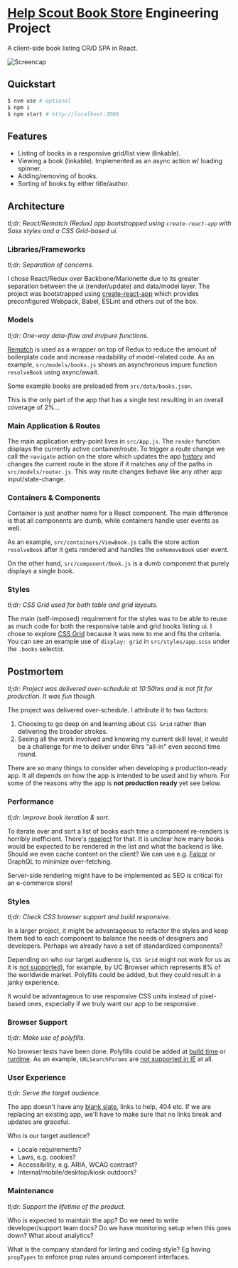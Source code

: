 # [Help Scout Book Store](https://helpscout-store.netlify.com) Engineering Project

A client-side book listing CR/D SPA in React.

![Screencap](https://goo.gl/Jdz6dZ)

## Quickstart

```bash
$ nvm use # optional
$ npm i
$ npm start # http://localhost:3000
```

## Features
- Listing of books in a responsive grid/list view (linkable).
- Viewing a book (linkable). Implemented as an async action w/ loading spinner.
- Adding/removing of books.
- Sorting of books by either title/author.

## Architecture
*tl;dr: React/Rematch (Redux) app bootstrapped using `create-react-app` with Sass
styles and a CSS Grid-based ui.*

### Libraries/Frameworks
*tl;dr: Separation of concerns.*

I chose React/Redux over Backbone/Marionette due to its greater separation
between the ui (render/update) and data/model layer. The project was bootstrapped
using [create-react-app](https://github.com/facebook/create-react-app) which
provides preconfigured Webpack, Babel, ESLint and others out of the box.

### Models
*tl;dr: One-way data-flow and im/pure functions.*

[Rematch](https://github.com/rematch/rematch) is used as a wrapper on top of
Redux to reduce the amount of boilerplate code and increase readability of
model-related code. As an example, `src/models/books.js` shows an asynchronous
impure function `resolveBook` using async/await.

Some example books are preloaded from `src/data/books.json`.

This is the only part of the app that has a single test resulting in an
overall coverage of 2%...

### Main Application & Routes

The main application entry-point lives in `src/App.js`. The `render` function
displays the currently active container/route. To trigger a route change we call
the `navigate` action on the store which updates the app
[history](https://github.com/reacttraining/history) and changes the current route
in the store if it matches any of the paths in `src/models/router.js`. This way
route changes behave like any other app input/state-change.

### Containers & Components

Container is just another name for a React component. The main difference is that
all components are dumb, while containers handle user events as well.

As an example, `src/containers/ViewBook.js` calls the store action `resolveBook`
after it gets rendered and handles the `onRemoveBook` user event.

On the other hand, `src/component/Book.js` is a dumb component that purely
displays a single book.

### Styles
*tl;dr: CSS Grid used for both table and grid layouts.*

The main (self-imposed) requirement for the styles was to be able to reuse as
much code for both the responsive table and grid books listing ui. I chose to
explore [CSS Grid](https://tympanus.net/codrops/css_reference/grid/)
because it was new to me and fits the criteria. You can see an example use of
`display: grid` in `src/styles/app.scss` under the `.books` selector.

## Postmortem
*tl;dr: Project was delivered over-schedule at 10:50hrs and is not fit for
production. It was fun though.*

The project was delivered over-schedule. I attribute it to two factors:
1. Choosing to go deep on and learning about `CSS Grid` rather than delivering
the broader strokes.
2. Seeing all the work involved and knowing my current skill level, it would be
a challenge for me to deliver under 6hrs "all-in" even second time round.

There are so many things to consider when developing a production-ready app. It
all depends on how the app is intended to be used and by whom. For some of the
reasons why the app is **not production ready** yet see below.

### Performance
*tl;dr: Improve book iteration & sort.*

To iterate over and sort a list of books each time a component re-renders is
horribly inefficient. There's [reselect](https://github.com/reactjs/reselect) for
that. It is unclear how many books would be expected to be rendered in the list
and what the backend is like. Should we even cache content on the client? We can
use e.g. [Falcor](https://github.com/Netflix/falcor) or GraphQL to minimize
over-fetching.

Server-side rendering might have to be implemented as SEO is critical for an
e-commerce store!

### Styles
*tl;dr: Check CSS browser support and build responsive.*

In a larger project, it might be advantageous to refactor the styles and keep
them tied to each component to balance the needs of designers and developers.
Perhaps we already have a set of standardized components?

Depending on who our target audience is, `CSS Grid` might not work for us as it
is [not supported](https://caniuse.com/#search=CSS%20Grid)), for example, by UC
Browser which represents 8% of the worldwide market. Polyfills could be added,
but they could result in a janky experience.

It would be advantageous to use responsive CSS units instead of pixel-based ones,
especially if we truly want our app to be responsive.

### Browser Support
*tl;dr: Make use of polyfills.*

No browser tests have been done. Polyfills could be added at
[build time](https://github.com/ai/browserslist) or [runtime](https://polyfill.io).
As an example, `URLSearchParams` are
[not supported in IE](https://caniuse.com/#search=URLSearchParams) at all.

### User Experience
*tl;dr: Serve the target audience.*

The app doesn't have any [blank slate](https://basecamp.com/books/Getting%20Real.pdf),
links to help, 404 etc. If we are replacing an existing app, we'll have to make
sure that no links break and updates are graceful.

Who is our target audience?
- Locale requirements?
- Laws, e.g. cookies?
- Accessibility, e.g. ARIA, WCAG contrast?
- Internal/mobile/desktop/kiosk outdoors?

### Maintenance
*tl;dr: Support the lifetime of the product.*

Who is expected to maintain the app? Do we need to write developer/support team
docs? Do we have monitoring setup when this goes down? What about analytics?

What is the company standard for linting and coding style? Eg having `propTypes`
to enforce prop rules around component interfaces.
